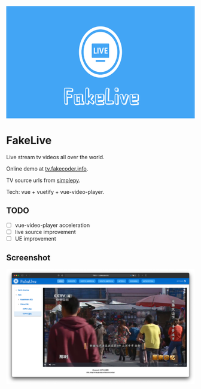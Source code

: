<div align=center>
<img src="./src/assets/fakelive-bg-blue.png" width="600" height="300"/>
</div>

# FakeLive

Live stream tv videos all over the world.

Online demo at [tv.fakecoder.info](http://tv.fakecoder.info).

TV source urls from [simplepy](https://github.com/cnzbpy/simplepy/blob/master/CPlayer/CPlayerlist.txt).

Tech: vue + vuetify + vue-video-player.


## TODO

- [ ] vue-video-player acceleration
- [ ] live source improvement
- [ ] UE improvement

## Screenshot

<img src="./screenshots/1.png" />
